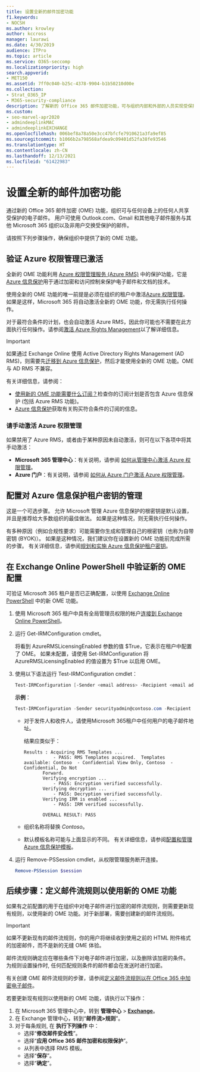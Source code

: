 ```yaml
---
title: 设置全新的邮件加密功能
f1.keywords:
- NOCSH
ms.author: krowley
author: kccross
manager: laurawi
ms.date: 4/30/2019
audience: ITPro
ms.topic: article
ms.service: O365-seccomp
ms.localizationpriority: high
search.appverid:
- MET150
ms.assetid: 7ff0c040-b25c-4378-9904-b1b50210d00e
ms.collection:
- Strat_O365_IP
- M365-security-compliance
description: 了解新的 Office 365 邮件加密功能，可与组织内部和外部的人员实现受保护的电子邮件通信。
ms.custom:
- seo-marvel-apr2020
- admindeeplinkMAC
- admindeeplinkEXCHANGE
ms.openlocfilehash: 006bef8a78a50e3cc47bfcfe7910621a3fa9ef85
ms.sourcegitcommit: b1066b2a798568afdea9c09401d52fa38fe93546
ms.translationtype: HT
ms.contentlocale: zh-CN
ms.lasthandoff: 12/13/2021
ms.locfileid: "61422983"
---
```

# <a name="set-up-new-message-encryption-capabilities"></a>设置全新的邮件加密功能

通过新的 Office 365 邮件加密 (OME) 功能，组织可与任何设备上的任何人共享受保护的电子邮件。 用户可使用 Outlook.com、Gmail 和其他电子邮件服务与其他 Microsoft 365 组织以及非用户交换受保护的邮件。

请按照下列步骤操作，确保组织中提供了新的 OME 功能。

## <a name="verify-that-azure-rights-management-is-active"></a>验证 Azure 权限管理已激活

全新的 OME 功能利用 [Azure 权限管理服务 (Azure RMS)](/azure/information-protection/what-is-information-protection) 中的保护功能，它是 [Azure 信息保护](/azure/information-protection/what-is-azure-rms)用于通过加密和访问控制来保护电子邮件和文档的技术。

使用全新的 OME 功能的唯一前提是必须在组织的租户中激活[Azure 权限管理](/azure/information-protection/what-is-azure-rms)。 如果是这样，Microsoft 365 将自动激活全新的 OME 功能，你无需执行任何操作。

对于最符合条件的计划，也会自动激活 Azure RMS，因此你可能也不需要在此方面执行任何操作。请参阅[激活 Azure Rights Management](/azure/information-protection/activate-service)以了解详细信息。

> [!IMPORTANT]
> 如果通过 Exchange Online 使用 Active Directory Rights Management (AD RMS)，则需要先[迁移到 Azure 信息保护](/azure/information-protection/migrate-from-ad-rms-to-azure-rms)，然后才能使用全新的 OME 功能。OME 与 AD RMS 不兼容。

有关详细信息，请参阅：

- [使用新的 OME 功能需要什么订阅？](ome-faq.yml#what-subscriptions-do-i-need-to-use-the-new-ome-capabilities-)检查你的订阅计划是否包含 Azure 信息保护 (包括 Azure RMS 功能)。
- [Azure 信息保护](https://azure.microsoft.com/services/information-protection/)获取有关购买符合条件的订阅的信息。

### <a name="manually-activating-azure-rights-management"></a>请手动激活 Azure 权限管理

如果禁用了 Azure RMS，或者由于某种原因未自动激活，则可在以下各项中将其手动激活：

- **Microsoft 365 管理中心**：有关说明，请参阅 [如何从管理中心激活 Azure 权限管理](/azure/information-protection/activate-office365)。
- **Azure 门户**：有关说明，请参阅 [如何从 Azure 门户激活 Azure 权限管理](/azure/information-protection/activate-azure)。

## <a name="configure-management-of-your-azure-information-protection-tenant-key"></a>配置对 Azure 信息保护租户密钥的管理

这是一个可选步骤。 允许 Microsoft 管理 Azure 信息保护的根密钥是默认设置，并且是推荐给大多数组织的最佳做法。 如果是这种情况，则无需执行任何操作。

有多种原因（例如合规性要求）可能需要你生成和管理自己的根密钥（也称为自带密钥 (BYOK)）。 如果是这种情况，我们建议你在设置新的 OME 功能前完成所需的步骤。 有关详细信息，请参阅[规划和实施 Azure 信息保护租户密钥](/information-protection/plan-design/plan-implement-tenant-key)。

## <a name="verify-new-ome-configuration-in-exchange-online-powershell"></a>在 Exchange Online PowerShell 中验证新的 OME 配置

可验证 Microsoft 365 租户是否已正确配置，以使用 [Exchange Online PowerShell](/powershell/exchange/exchange-online-powershell) 中的新 OME 功能。

1. 使用 Microsoft 365 租户中具有全局管理员权限的帐户[连接到 Exchange Online PowerShell](/powershell/exchange/connect-to-exchange-online-powershell)。

2. 运行 Get-IRMConfiguration cmdlet。

     将看到 AzureRMSLicensingEnabled 参数的值 $True，它表示在租户中配置了 OME。 如果未配置，请使用 Set-IRMConfiguration 将 AzureRMSLicensingEnabled 的值设置为 $True 以启用 OME。

3. 使用以下语法运行 Test-IRMConfiguration cmdlet：

   ```powershell
   Test-IRMConfiguration [-Sender <email address> -Recipient <email address>]
   ```

   **示例**：

   ```powershell
   Test-IRMConfiguration -Sender securityadmin@contoso.com -Recipient securityadmin@contoso.com
   ```

   - 对于发件人和收件人，请使用Microsoft 365租户中任何用户的电子邮件地址。

     结果应类似于：

     ```console
     Results : Acquiring RMS Templates ...
                - PASS: RMS Templates acquired.  Templates available: Contoso  - Confidential View Only, Contoso  - Confidential, Do Not
            Forward.
            Verifying encryption ...
                - PASS: Encryption verified successfully.
            Verifying decryption ...
                - PASS: Decryption verified successfully.
            Verifying IRM is enabled ...
                - PASS: IRM verified successfully.

            OVERALL RESULT: PASS
     ```

   - 组织名称将替换 *Contoso*。

   - 默认模板名称可能与上面显示的不同。 有关详细信息，请参阅[配置和管理 Azure 信息保护模板](/azure/information-protection/configure-policy-templates)。

4. 运行 Remove-PSSession cmdlet，从权限管理服务断开连接。

     ```powershell
     Remove-PSSession $session
     ```

## <a name="next-steps-define-mail-flow-rules-to-use-new-ome-capabilities"></a>后续步骤：定义邮件流规则以使用新的 OME 功能

如果有之前配置的用于在组织中对电子邮件进行加密的邮件流规则，则需要更新现有规则，以使用新的 OME 功能。对于新部署，需要创建新的邮件流规则。

> [!IMPORTANT]
> 如果不更新现有的邮件流规则，你的用户将继续收到使用之前的 HTML 附件格式的加密邮件，而不是新的无缝 OME 体验。

邮件流规则确定应在哪些条件下对电子邮件进行加密，以及删除该加密的条件。 为规则设置操作时, 任何匹配规则条件的邮件都会在发送时进行加密。

有关创建 OME 邮件流规则的步骤，请参阅[定义邮件流规则以在 Office 365 中加密电子邮件](define-mail-flow-rules-to-encrypt-email.md)。

若要更新现有规则以使用新的 OME 功能，请执行以下操作：

1. 在 Microsoft 365 管理中心中，转到 **管理中心** > <a href="https://go.microsoft.com/fwlink/p/?linkid=2059104" target="_blank">**Exchange**</a>。
2. 在 Exchange 管理中心，转到“**邮件流>规则**”。
3. 对于每条规则, 在 **执行下列操作** 中：
    - 选择“**修改邮件安全性**”。
    - 选择“**应用 Office 365 邮件加密和权限保护**”。
    - 从列表中选择 RMS 模板。
    - 选择“**保存**”。
    - 选择“**确定**”。

